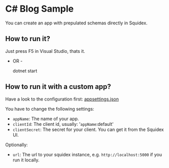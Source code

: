 # C# Blog Sample

You can create an app with prepulated schemas directly in Squidex.

## How to run it?

Just press F5 in Visual Studio, thats it.

- OR -

    dotnet start

## How to run it with a custom app?

Have a look to the configuration first: [appsettings.json](Sample.Blog/appsettings.json)

You have to change the following settings:

* `appName`: The name of your app.
* `clientId`: The client id, usually: '`appName`:default'
* `clientSecret`: The secret for your client. You can get it from the Squidex UI.

Optionally:

* `url`: The url to your squidex instance, e.g. `http://localhost:5000` if you run it locally.